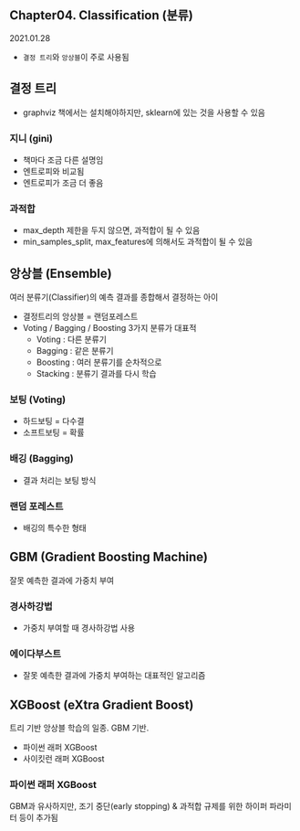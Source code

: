 ## Chapter04. Classification (분류)
2021.01.28
- `결정 트리`와 `앙상블`이 주로 사용됨



## 결정 트리
- graphviz 책에서는 설치해야하지만, sklearn에 있는 것을 사용할 수 있음

### 지니 (gini)
- 책마다 조금 다른 설명임
- 엔트로피와 비교됨
- 엔트로피가 조금 더 좋음

### 과적합
- max_depth 제한을 두지 않으면, 과적합이 될 수 있음
- min_samples_split, max_features에 의해서도 과적합이 될 수 있음


## 앙상블 (Ensemble)

여러 분류기(Classifier)의 예측 결과를 종합해서 결정하는 아이

- 결정트리의 앙상블 = 랜덤포레스트
- Voting / Bagging / Boosting 3가지 분류가 대표적
  - Voting : 다른 분류기
  - Bagging : 같은 분류기
  - Boosting : 여러 분류기를 순차적으로
  - Stacking : 분류기 결과를 다시 학습


### 보팅 (Voting)

- 하드보팅 = 다수결
- 소프트보팅 = 확률


### 배깅 (Bagging)

- 결과 처리는 보팅 방식


### 랜덤 포레스트

- 배깅의 특수한 형태


## GBM (Gradient Boosting Machine)

잘못 예측한 결과에 가중치 부여

### 경사하강법
- 가중치 부여할 때 경사하강법 사용

### 에이다부스트
- 잘못 예측한 결과에 가중치 부여하는 대표적인 알고리즘


## XGBoost (eXtra Gradient Boost)

트리 기반 앙상블 학습의 일종. GBM 기반.

- 파이썬 래퍼 XGBoost
- 사이킷런 래퍼 XGBoost


### 파이썬 래퍼 XGBoost
GBM과 유사하지만, 조기 중단(early stopping) & 과적합 규제를 위한 하이퍼 파라미터 등이 추가됨
